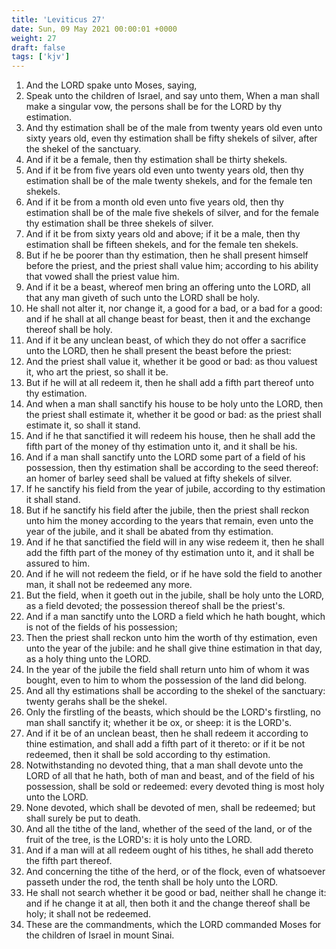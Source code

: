 ```yaml
---
title: 'Leviticus 27'
date: Sun, 09 May 2021 00:00:01 +0000
weight: 27
draft: false
tags: ['kjv'] 
---
```


1. And the LORD spake unto Moses, saying,
2. Speak unto the children of Israel, and say unto them, When a man shall make a singular vow, the persons shall be for the LORD by thy estimation.
3. And thy estimation shall be of the male from twenty years old even unto sixty years old, even thy estimation shall be fifty shekels of silver, after the shekel of the sanctuary.
4. And if it be a female, then thy estimation shall be thirty shekels.
5. And if it be from five years old even unto twenty years old, then thy estimation shall be of the male twenty shekels, and for the female ten shekels.
6. And if it be from a month old even unto five years old, then thy estimation shall be of the male five shekels of silver, and for the female thy estimation shall be three shekels of silver.
7. And if it be from sixty years old and above; if it be a male, then thy estimation shall be fifteen shekels, and for the female ten shekels.
8. But if he be poorer than thy estimation, then he shall present himself before the priest, and the priest shall value him; according to his ability that vowed shall the priest value him.
9. And if it be a beast, whereof men bring an offering unto the LORD, all that any man giveth of such unto the LORD shall be holy.
10. He shall not alter it, nor change it, a good for a bad, or a bad for a good: and if he shall at all change beast for beast, then it and the exchange thereof shall be holy.
11. And if it be any unclean beast, of which they do not offer a sacrifice unto the LORD, then he shall present the beast before the priest:
12. And the priest shall value it, whether it be good or bad: as thou valuest it, who art the priest, so shall it be.
13. But if he will at all redeem it, then he shall add a fifth part thereof unto thy estimation.
14. And when a man shall sanctify his house to be holy unto the LORD, then the priest shall estimate it, whether it be good or bad: as the priest shall estimate it, so shall it stand.
15. And if he that sanctified it will redeem his house, then he shall add the fifth part of the money of thy estimation unto it, and it shall be his.
16. And if a man shall sanctify unto the LORD some part of a field of his possession, then thy estimation shall be according to the seed thereof: an homer of barley seed shall be valued at fifty shekels of silver.
17. If he sanctify his field from the year of jubile, according to thy estimation it shall stand.
18. But if he sanctify his field after the jubile, then the priest shall reckon unto him the money according to the years that remain, even unto the year of the jubile, and it shall be abated from thy estimation.
19. And if he that sanctified the field will in any wise redeem it, then he shall add the fifth part of the money of thy estimation unto it, and it shall be assured to him.
20. And if he will not redeem the field, or if he have sold the field to another man, it shall not be redeemed any more.
21. But the field, when it goeth out in the jubile, shall be holy unto the LORD, as a field devoted; the possession thereof shall be the priest's.
22. And if a man sanctify unto the LORD a field which he hath bought, which is not of the fields of his possession;
23. Then the priest shall reckon unto him the worth of thy estimation, even unto the year of the jubile: and he shall give thine estimation in that day, as a holy thing unto the LORD.
24. In the year of the jubile the field shall return unto him of whom it was bought, even to him to whom the possession of the land did belong.
25. And all thy estimations shall be according to the shekel of the sanctuary: twenty gerahs shall be the shekel.
26. Only the firstling of the beasts, which should be the LORD's firstling, no man shall sanctify it; whether it be ox, or sheep: it is the LORD's.
27. And if it be of an unclean beast, then he shall redeem it according to thine estimation, and shall add a fifth part of it thereto: or if it be not redeemed, then it shall be sold according to thy estimation.
28. Notwithstanding no devoted thing, that a man shall devote unto the LORD of all that he hath, both of man and beast, and of the field of his possession, shall be sold or redeemed: every devoted thing is most holy unto the LORD.
29. None devoted, which shall be devoted of men, shall be redeemed; but shall surely be put to death.
30. And all the tithe of the land, whether of the seed of the land, or of the fruit of the tree, is the LORD's: it is holy unto the LORD.
31. And if a man will at all redeem ought of his tithes, he shall add thereto the fifth part thereof.
32. And concerning the tithe of the herd, or of the flock, even of whatsoever passeth under the rod, the tenth shall be holy unto the LORD.
33. He shall not search whether it be good or bad, neither shall he change it: and if he change it at all, then both it and the change thereof shall be holy; it shall not be redeemed.
34. These are the commandments, which the LORD commanded Moses for the children of Israel in mount Sinai.
